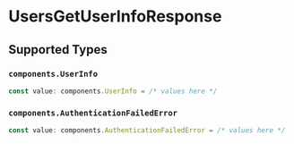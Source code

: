 # UsersGetUserInfoResponse


## Supported Types

### `components.UserInfo`

```typescript
const value: components.UserInfo = /* values here */
```

### `components.AuthenticationFailedError`

```typescript
const value: components.AuthenticationFailedError = /* values here */
```

